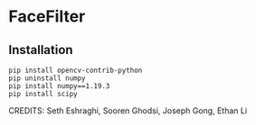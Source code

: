 # FaceFilter

## Installation

```
pip install opencv-contrib-python
pip uninstall numpy
pip install numpy==1.19.3
pip install scipy
```


CREDITS: Seth Eshraghi, Sooren Ghodsi, Joseph Gong, Ethan Li
